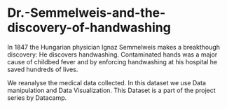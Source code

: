 # Dr.-Semmelweis-and-the-discovery-of-handwashing
In 1847 the Hungarian physician Ignaz Semmelweis makes a breakthough discovery: He discovers handwashing. Contaminated hands was a major cause of childbed fever and by enforcing handwashing at his hospital he saved hundreds of lives. 

We reanalyse the medical data collected. In this dataset we use  Data manipulation and Data Visualization. This Dataset is a part of the project series by Datacamp. 
